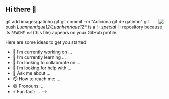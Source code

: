 ## Hi there 👋
<img align='right'
src='http://octodex.github.com/images/pythocat.png'
whidth='200px'>
git add images/gatinho.gif
git commit -m "Adiciona gif de gatinho"
git push
*Luanhenrique12/Luanhenrique12** is a ✨ _special_ ✨ repository because its `README.md` (this file) appears on your GitHub profile.

Here are some ideas to get you started:

- 🔭 I’m currently working on ...
- 🌱 I’m currently learning ...
- 👯 I’m looking to collaborate on ...
- 🤔 I’m looking for help with ...
- 💬 Ask me about ...
- 📫 How to reach me: ...
- 😄 Pronouns: ...
- ⚡ Fun fact: ...
-->
